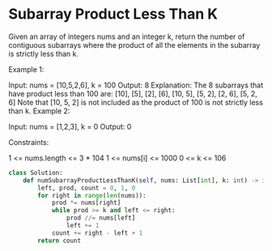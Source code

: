 # Subarray Product Less Than K

Given an array of integers nums and an integer k, return the number of contiguous subarrays where the product of all the elements in the subarray is strictly less than k.

Example 1:

Input: nums = [10,5,2,6], k = 100
Output: 8
Explanation: The 8 subarrays that have product less than 100 are:
[10], [5], [2], [6], [10, 5], [5, 2], [2, 6], [5, 2, 6]
Note that [10, 5, 2] is not included as the product of 100 is not strictly less than k.
Example 2:

Input: nums = [1,2,3], k = 0
Output: 0

Constraints:

1 <= nums.length <= 3 * 104
1 <= nums[i] <= 1000
0 <= k <= 106

```python
class Solution:
    def numSubarrayProductLessThanK(self, nums: List[int], k: int) -> int:
        left, prod, count = 0, 1, 0
        for right in range(len(nums)):
            prod *= nums[right]
            while prod >= k and left <= right:
                prod //= nums[left]
                left += 1
            count += right - left + 1
        return count

```
